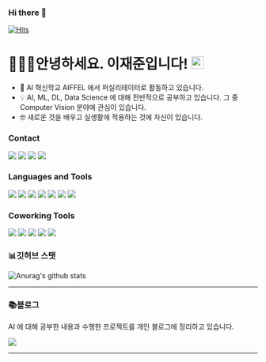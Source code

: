 ### Hi there 👋

<!--
**ai-rtistic/ai-rtistic** is a ✨ _special_ ✨ repository because its `README.md` (this file) appears on your GitHub profile.

Here are some ideas to get you started:

- 🔭 I’m currently working on ...
- 🌱 I’m currently learning ...
- 👯 I’m looking to collaborate on ...
- 🤔 I’m looking for help with ...
- 💬 Ask me about ...
- 📫 How to reach me: ...
- 😄 Pronouns: ...
- ⚡ Fun fact: ...
-->


[![Hits](https://hits.seeyoufarm.com/api/count/incr/badge.svg?url=https%3A%2F%2Fgithub.com%2Fai-rtistic&count_bg=%2379C83D&title_bg=%23555555&icon=adobeillustrator.svg&icon_color=%23FF4A4A&title=AI.rtistic+Github&edge_flat=false)](https://hits.seeyoufarm.com)

# 🧑🏻‍💻안녕하세요. 이재준입니다! <a href="https://github.com/ai-rtitstic"><img src="https://media.giphy.com/media/hvRJCLFzcasrR4ia7z/giphy.gif" width="25px"></a>


- 📱 AI 혁신학교 AIFFEL 에서 퍼실리테이터로 활동하고 있습니다.
- 💡 AI, ML, DL, Data Science 에 대해 전반적으로 공부하고 있습니다. 그 중 Computer Vision 분야에 관심이 있습니다.
- 🤓 새로운 것을 배우고 실생활에 적용하는 것에 자신이 있습니다.


### Contact

<a href="https://ai-rtistic-blog.netlify.app/"><img src="https://img.shields.io/badge/Blog-CC0000?style=flat-square&logo=Jekyll&logoColor=white&link=https://ai-rtistic.ml/"/></a>
<a href="https://www.linkedin.com/in/jaejun-lee-2a192120b/"><img src="https://img.shields.io/badge/LinkedIn-0077B5?style=flat-square&logo=LinkedIn&logoColor=white&link=https://www.linkedin.com/in/jaejun-lee-2a192120b/"/></a>
<a href="https://www.instagram.com/joon_dot_com/"><img src="https://img.shields.io/badge/Instagram-E4405F?style=flat-square&logo=Instagram&logoColor=white&link=https://www.instagram.com/joon_dot_com/"/></a>
<a href="mailto:jaejunlee9@gmail.com"><img src="https://img.shields.io/badge/Gmail-D14836?style=flat-square&logo=Gmail&logoColor=white&link=mailto:jaejunlee9@gmail.com"/></a>

### Languages and Tools

<img src="https://img.shields.io/badge/-Python-3776AB?style=flat&logo=Python&logoColor=white"/> <img src="https://img.shields.io/badge/-HTML5-E34F26?style=flat&logo=HTML5&logoColor=white"/> <img src="https://img.shields.io/badge/-CSS3-1572B6?style=flat&logo=CSS3&logoColor=white"/> <img src="https://img.shields.io/badge/-PyTorch-EE4C2C?style=flat&logo=PyTorch&logoColor=white"/> <img src="https://img.shields.io/badge/-TensorFlow-FF6F00?style=flat&logo=TensorFlow&logoColor=white"/> <img src="https://img.shields.io/badge/-Keras-D00000?style=flat&logo=Keras&logoColor=white"/> <img src="https://img.shields.io/badge/-OpenCV-5C3EE8?style=flat&logo=OpenCV&logoColor=white"/>



### Coworking Tools
<img src="https://img.shields.io/badge/Git-F05032?style=flat-square&logo=Git&logoColor=white"/> <img src="https://img.shields.io/badge/GitHub-181717?style=flat-square&logo=GitHub&logoColor=white"/> <img src="https://img.shields.io/badge/Slack-4A154B?style=flat-square&logo=Slack&logoColor=white"/> <img src="https://img.shields.io/badge/GitHub-181717?style=flat-square&logo=GitHub&logoColor=white"/> <img src="https://img.shields.io/badge/Google Cloud Platform-4285F4?style=flat-square&logo=Google Cloud&logoColor=white"/>
<br />


### 📊깃허브 스탯

![Anurag's github stats](https://github-readme-stats.vercel.app/api/?username=ai-rtistic&show_icons=true&title_color=fff&icon_color=79ff97&text_color=9f9f9f&bg_color=151515&hide=prs,issues)


---

### 📚블로그

AI 에 대해 공부한 내용과 수행한 프로젝트를 개인 블로그에 정리하고 있습니다.


<a href="https://ai-rtistic.ml/"><img src="https://user-images.githubusercontent.com/84179578/147398167-cd7ab300-680d-4c44-b3b0-8975ba71e9a8.png"/>
 
---
